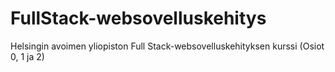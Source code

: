 # FullStack-websovelluskehitys
Helsingin avoimen yliopiston Full Stack-websovelluskehityksen kurssi
(Osiot 0, 1 ja 2)
